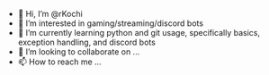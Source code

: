 - 👋 Hi, I’m @rKochi
- 👀 I’m interested in gaming/streaming/discord bots
- 🌱 I’m currently learning python and git usage, specifically basics, exception handling, and discord bots
- 💞️ I’m looking to collaborate on ...
- 📫 How to reach me ...

<!---
rKochi/rKochi is a ✨ special ✨ repository because its `README.md` (this file) appears on your GitHub profile.
You can click the Preview link to take a look at your changes.
--->
